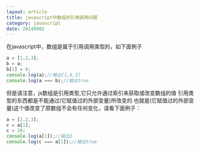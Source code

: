 ```yaml
---
layout: article
title: javascript中数组的引用调用问题
category: javascript
date: 20140902
---
```


在javascript中，数组是属于引用调用类型的，如下面例子

```javascript
a = [1,2,3];
b = a;
b[1] = 6;
console.log(a);//输出[1,6,3]
console.log(a === b);//输出true
```

但是请注意，js数组是引用类型,它只允许通过索引来获取或改变数组的值 引用类型的东西都是不能通过(它赋值过的外部变量)所改变的 也就是(它赋值过的外部变量)这个值改变了原数组不会有任何变化，请看下面例子：

```javascript
a = [1,2,3];
c = a[1];
c = 10;
console.log(a[1]);//输出2
console.log(c === a[1]);//输出true
```